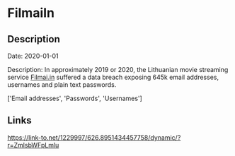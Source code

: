 # FilmaiIn

## Description

Date: 2020-01-01

Description:
In approximately 2019 or 2020, the Lithuanian movie streaming service <a href="http://filmai.in/" target="_blank" rel="noopener">Filmai.in</a> suffered a data breach exposing 645k email addresses, usernames and plain text passwords.


['Email addresses', 'Passwords', 'Usernames']

## Links

https://link-to.net/1229997/626.8951434457758/dynamic/?r=ZmlsbWFpLmlu